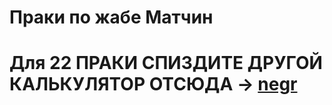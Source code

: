 # Праки по жабе Матчин

# Для 22 ПРАКИ СПИЗДИТЕ ДРУГОЙ КАЛЬКУЛЯТОР ОТСЮДА -> [negr](https://github.com/topics/calculator-java-swing)
